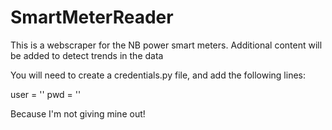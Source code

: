 # SmartMeterReader
This is a webscraper for the NB power smart meters. Additional content will be added to detect trends in the data

You will need to create a credentials.py file, and add the following lines:

user = '<your NB power username>'
pwd = '<your NB power username>'

Because I'm not giving mine out!